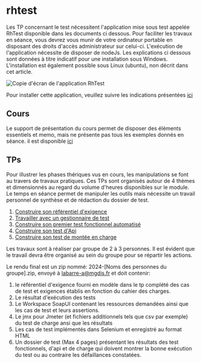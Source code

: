 # rhtest

Les TP concernant le test nécessitent l'application mise sous test appelée RhTest disponible dans les documents ci dessous. Pour faciliter les travaux en séance, vous devrez vous munir de votre ordinateur portable en disposant des droits d'accès administrateur sur celui-ci. L'exécution de l'application nécessite de disposer de nodeJs. Les explications ci dessous sont données à titre indicatif pour une installation sous Windows. L'installation est également possible sous Linux (ubuntu), non décrit dans cet article. 

![Copie d'écran de l'application RhTest](/docs/screenshot.png)

Pour installer cette application, veuillez suivre les indications présentées [ici](docs/prerequis_TP.md)

## Cours
Le support de présentation du cours permet de disposer des éléments essentiels et memo, mais ne présente pas tous les exemples donnés en séance. il est disponible [ici](Cours_Ensibs_2025.pdf)

## TPs
Pour illustrer les phases thériques vus en cours, les manipulations se font au travers de travaux pratiques. Ces TPs sont organisés autour de 4 thèmes et dimensionnés au regard du volume d'heures disponibles sur le module. Le temps en séance permet de manipuler les outils mais nécessite un travail personnel de synthèse et de rédaction du dossier de test.


1. [Construire son référentiel d'exigence](TP-ReferentielExigence/Readme.md)
2. [Travailler avec un gestionnaire de test](TP-GestionnaireTest/Readme.md)
3. [Construire son premier test fonctionnel automatisé](TP-TestFonctionnelAutomatise/Readme.md)
4. [Construire son test d'Api](TP-TestAPIAutomatise/Readme.md)
5. [Construire son test de montée en charge](TP-TestCharge/Readme.md)


Les travaux sont à réaliser par groupe de  2 à 3 personnes. Il est évident que le travail devra être organisé au sein du groupe pour se répartir les actions. 


Le rendu final est un zip nommé: 2024-[Noms des personnes du groupe].zip, envoyé à labarre-a@mgdis.fr et doit contenir:

1. le référentiel d'exigence fourni en modèle dans le tp complété des cas de test et exigences établis en fonction du cahier des charges.
2. Le résultat d'exécution des tests
3. Le Workspace SoapUI contenant les ressources demandées ainsi que les cas de test et leurs assertions.
4. Le jmx pour Jmeter (et fichiers additionnels tels que csv par exemple) du test de charge ansi que les résultats
5. Les cas de test implémentés dans Selenium et enregistré au format HTML
6. Un dossier de test (Max 4 pages) présentant les résultats des test fonctionnels, d'api et de charge qui doivent montrer la bonne exécution du test ou au contraire les défaillances constatées.


